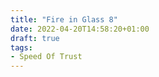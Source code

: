 ```yaml
---
title: "Fire in Glass 8"
date: 2022-04-20T14:58:20+01:00
draft: true
tags:
- Speed Of Trust
---
```






